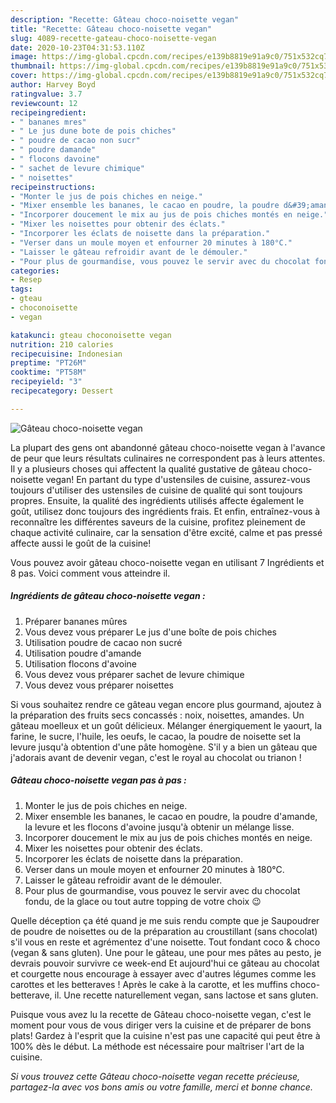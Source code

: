 ```yaml
---
description: "Recette: Gâteau choco-noisette vegan"
title: "Recette: Gâteau choco-noisette vegan"
slug: 4089-recette-gateau-choco-noisette-vegan
date: 2020-10-23T04:31:53.110Z
image: https://img-global.cpcdn.com/recipes/e139b8819e91a9c0/751x532cq70/gateau-choco-noisette-vegan-photo-principale-de-la-recette.jpg
thumbnail: https://img-global.cpcdn.com/recipes/e139b8819e91a9c0/751x532cq70/gateau-choco-noisette-vegan-photo-principale-de-la-recette.jpg
cover: https://img-global.cpcdn.com/recipes/e139b8819e91a9c0/751x532cq70/gateau-choco-noisette-vegan-photo-principale-de-la-recette.jpg
author: Harvey Boyd
ratingvalue: 3.7
reviewcount: 12
recipeingredient:
- " bananes mres"
- " Le jus dune bote de pois chiches"
- " poudre de cacao non sucr"
- " poudre damande"
- " flocons davoine"
- " sachet de levure chimique"
- " noisettes"
recipeinstructions:
- "Monter le jus de pois chiches en neige."
- "Mixer ensemble les bananes, le cacao en poudre, la poudre d&#39;amande, la levure et les flocons d&#39;avoine jusqu&#39;à obtenir un mélange lisse."
- "Incorporer doucement le mix au jus de pois chiches montés en neige."
- "Mixer les noisettes pour obtenir des éclats."
- "Incorporer les éclats de noisette dans la préparation."
- "Verser dans un moule moyen et enfourner 20 minutes à 180°C."
- "Laisser le gâteau refroidir avant de le démouler."
- "Pour plus de gourmandise, vous pouvez le servir avec du chocolat fondu, de la glace ou tout autre topping de votre choix 😉"
categories:
- Resep
tags:
- gteau
- choconoisette
- vegan

katakunci: gteau choconoisette vegan 
nutrition: 210 calories
recipecuisine: Indonesian
preptime: "PT26M"
cooktime: "PT58M"
recipeyield: "3"
recipecategory: Dessert

---
```



![Gâteau choco-noisette vegan](https://img-global.cpcdn.com/recipes/e139b8819e91a9c0/751x532cq70/gateau-choco-noisette-vegan-photo-principale-de-la-recette.jpg)

La plupart des gens ont abandonné gâteau choco-noisette vegan à l'avance de peur que leurs résultats culinaires ne correspondent pas à leurs attentes. Il y a plusieurs choses qui affectent la qualité gustative de gâteau choco-noisette vegan! En partant du type d'ustensiles de cuisine, assurez-vous toujours d'utiliser des ustensiles de cuisine de qualité qui sont toujours propres. Ensuite, la qualité des ingrédients utilisés affecte également le goût, utilisez donc toujours des ingrédients frais. Et enfin, entraînez-vous à reconnaître les différentes saveurs de la cuisine, profitez pleinement de chaque activité culinaire, car la sensation d'être excité, calme et pas pressé affecte aussi le goût de la cuisine!

<!--inarticleads1-->

Vous pouvez avoir gâteau choco-noisette vegan en utilisant 7 Ingrédients et 8 pas. Voici comment vous atteindre il.

##### Ingrédients de gâteau choco-noisette vegan :

1. Préparer  bananes mûres
1. Vous devez vous préparer  Le jus d&#39;une boîte de pois chiches
1. Utilisation  poudre de cacao non sucré
1. Utilisation  poudre d&#39;amande
1. Utilisation  flocons d&#39;avoine
1. Vous devez vous préparer  sachet de levure chimique
1. Vous devez vous préparer  noisettes


Si vous souhaitez rendre ce gâteau vegan encore plus gourmand, ajoutez à la préparation des fruits secs concassés : noix, noisettes, amandes. Un gâteau moelleux et un goût délicieux. Mélanger énergiquement le yaourt, la farine, le sucre, l&#39;huile, les oeufs, le cacao, la poudre de noisette set la levure jusqu&#39;à obtention d&#39;une pâte homogène. S&#39;il y a bien un gâteau que j&#39;adorais avant de devenir vegan, c&#39;est le royal au chocolat ou trianon ! 

<!--inarticleads2-->

##### Gâteau choco-noisette vegan pas à pas :

1. Monter le jus de pois chiches en neige.
1. Mixer ensemble les bananes, le cacao en poudre, la poudre d&#39;amande, la levure et les flocons d&#39;avoine jusqu&#39;à obtenir un mélange lisse.
1. Incorporer doucement le mix au jus de pois chiches montés en neige.
1. Mixer les noisettes pour obtenir des éclats.
1. Incorporer les éclats de noisette dans la préparation.
1. Verser dans un moule moyen et enfourner 20 minutes à 180°C.
1. Laisser le gâteau refroidir avant de le démouler.
1. Pour plus de gourmandise, vous pouvez le servir avec du chocolat fondu, de la glace ou tout autre topping de votre choix 😉


Quelle déception ça été quand je me suis rendu compte que je Saupoudrer de poudre de noisettes ou de la préparation au croustillant (sans chocolat) s&#39;il vous en reste et agrémentez d&#39;une noisette. Tout fondant coco &amp; choco (vegan &amp; sans gluten). Une pour le gâteau, une pour mes pâtes au pesto, je devrais pouvoir survivre ce week-end Et aujourd&#39;hui ce gâteau au chocolat et courgette nous encourage à essayer avec d&#39;autres légumes comme les carottes et les betteraves ! Après le cake à la carotte, et les muffins choco-betterave, il. Une recette naturellement vegan, sans lactose et sans gluten. 

<!--inarticleads1-->

<p>
Puisque vous avez lu la recette de Gâteau choco-noisette vegan, c'est le moment pour vous de vous diriger vers la cuisine et de préparer de bons plats! Gardez à l'esprit que la cuisine n'est pas une capacité qui peut être à 100% dès le début. La méthode est nécessaire pour maîtriser l'art de la cuisine.
</p>

<p>
<i>Si vous trouvez cette Gâteau choco-noisette vegan recette précieuse, partagez-la avec vos bons amis ou votre famille, merci et bonne chance.</i>
</p>
